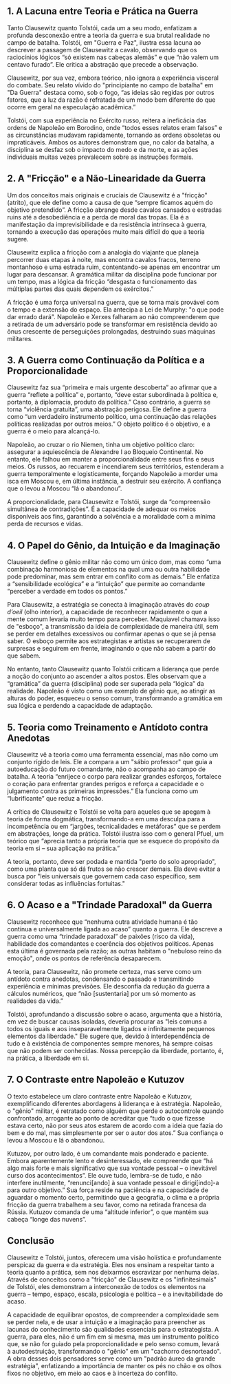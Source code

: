 ## 1. A Lacuna entre Teoria e Prática na Guerra

Tanto Clausewitz quanto Tolstói, cada um a seu modo, enfatizam a profunda desconexão entre a teoria da guerra e sua brutal realidade no campo de batalha. Tolstói, em "Guerra e Paz", ilustra essa lacuna ao descrever a passagem de Clausewitz a cavalo, observando que os raciocínios lógicos “só existem nas cabeças alemãs” e que “não valem um centavo furado”. Ele critica a abstração que precede a observação.

Clausewitz, por sua vez, embora teórico, não ignora a experiência visceral do combate. Seu relato vívido do "principiante no campo de batalha" em "Da Guerra" destaca como, sob o fogo, “as ideias são regidas por outros fatores, que a luz da razão é refratada de um modo bem diferente do que ocorre em geral na especulação acadêmica.”

Tolstói, com sua experiência no Exército russo, reitera a ineficácia das ordens de Napoleão em Borodino, onde “todos esses relatos eram falsos” e as circunstâncias mudavam rapidamente, tornando as ordens obsoletas ou impraticáveis. Ambos os autores demonstram que, no calor da batalha, a disciplina se desfaz sob o impacto do medo e da morte, e as ações individuais muitas vezes prevalecem sobre as instruções formais.

## 2. A "Fricção" e a Não-Linearidade da Guerra

Um dos conceitos mais originais e cruciais de Clausewitz é a "fricção" (atrito), que ele define como a causa de que “sempre ficamos aquém do objetivo pretendido”. A fricção abrange desde cavalos cansados e estradas ruins até a desobediência e a perda de moral das tropas. Ela é a manifestação da imprevisibilidade e da resistência intrínseca à guerra, tornando a execução das operações muito mais difícil do que a teoria sugere.

Clausewitz explica a fricção com a analogia do viajante que planeja percorrer duas etapas à noite, mas encontra cavalos fracos, terreno montanhoso e uma estrada ruim, contentando-se apenas em encontrar um lugar para descansar. A gramática militar da disciplina pode funcionar por um tempo, mas a lógica da fricção “desgasta o funcionamento das múltiplas partes das quais dependem os exércitos.”

A fricção é uma força universal na guerra, que se torna mais provável com o tempo e a extensão do espaço. Ela antecipa a Lei de Murphy: "o que pode dar errado dará". Napoleão e Xerxes falharam ao não compreenderem que a retirada de um adversário pode se transformar em resistência devido ao ônus crescente de perseguições prolongadas, destruindo suas máquinas militares.

## 3. A Guerra como Continuação da Política e a Proporcionalidade

Clausewitz faz sua “primeira e mais urgente descoberta” ao afirmar que a guerra “reflete a política” e, portanto, “deve estar subordinada à política e, portanto, à diplomacia, produto da política.” Caso contrário, a guerra se torna “violência gratuita”, uma abstração perigosa. Ele define a guerra como “um verdadeiro instrumento político, uma continuação das relações políticas realizadas por outros meios.” O objeto político é o objetivo, e a guerra é o meio para alcançá-lo.

Napoleão, ao cruzar o rio Niemen, tinha um objetivo político claro: assegurar a aquiescência de Alexandre I ao Bloqueio Continental. No entanto, ele falhou em manter a proporcionalidade entre seus fins e seus meios. Os russos, ao recuarem e incendiarem seus territórios, estenderam a guerra temporalmente e logisticamente, forçando Napoleão a morder uma isca em Moscou e, em última instância, a destruir seu exército. A confiança que o levou a Moscou “lá o abandonou”.

A proporcionalidade, para Clausewitz e Tolstói, surge da “compreensão simultânea de contradições”. É a capacidade de adequar os meios disponíveis aos fins, garantindo a solvência e a moralidade com a mínima perda de recursos e vidas.

## 4. O Papel do Gênio, da Intuição e da Imaginação

Clausewitz define o gênio militar não como um único dom, mas como “uma combinação harmoniosa de elementos na qual uma ou outra habilidade pode predominar, mas sem entrar em conflito com as demais.” Ele enfatiza a “sensibilidade ecológica” e a “intuição” que permite ao comandante “perceber a verdade em todos os pontos.”

Para Clausewitz, a estratégia se conecta à imaginação através do _coup d’oeil_ (olho interior), a capacidade de reconhecer rapidamente o que a mente comum levaria muito tempo para perceber. Maquiavel chamava isso de "esboço", a transmissão da ideia de complexidade de maneira útil, sem se perder em detalhes excessivos ou confirmar apenas o que se já pensa saber. O esboço permite aos estrategistas e artistas se recuperarem de surpresas e seguirem em frente, imaginando o que não sabem a partir do que sabem.

No entanto, tanto Clausewitz quanto Tolstói criticam a liderança que perde a noção do conjunto ao ascender a altos postos. Eles observam que a “gramática” da guerra (disciplina) pode ser superada pela “lógica” da realidade. Napoleão é visto como um exemplo de gênio que, ao atingir as alturas do poder, esqueceu o senso comum, transformando a gramática em sua lógica e perdendo a capacidade de adaptação.

## 5. Teoria como Treinamento e Antídoto contra Anedotas

Clausewitz vê a teoria como uma ferramenta essencial, mas não como um conjunto rígido de leis. Ele a compara a um "sábio professor" que guia a autoeducação do futuro comandante, não o acompanha ao campo de batalha. A teoria “enrijece o corpo para realizar grandes esforços, fortalece o coração para enfrentar grandes perigos e reforça a capacidade e o julgamento contra as primeiras impressões.” Ela funciona como um “lubrificante” que reduz a fricção.

A crítica de Clausewitz e Tolstói se volta para aqueles que se apegam à teoria de forma dogmática, transformando-a em uma desculpa para a incompetência ou em “jargões, tecnicalidades e metáforas” que se perdem em abstrações, longe da prática. Tolstói ilustra isso com o general Pfuel, um teórico que “aprecia tanto a própria teoria que se esquece do propósito da teoria em si – sua aplicação na prática.”

A teoria, portanto, deve ser podada e mantida "perto do solo apropriado", como uma planta que só dá frutos se não crescer demais. Ela deve evitar a busca por "leis universais que governem cada caso específico, sem considerar todas as influências fortuitas."

## 6. O Acaso e a "Trindade Paradoxal" da Guerra

Clausewitz reconhece que “nenhuma outra atividade humana é tão contínua e universalmente ligada ao acaso” quanto a guerra. Ele descreve a guerra como uma “trindade paradoxal” de paixões (risco da vida), habilidade dos comandantes e coerência dos objetivos políticos. Apenas esta última é governada pela razão; as outras habitam o "nebuloso reino da emoção", onde os pontos de referência desaparecem.

A teoria, para Clausewitz, não promete certeza, mas serve como um antídoto contra anedotas, condensando o passado e transmitindo experiência e mínimas previsões. Ele desconfia da redução da guerra a cálculos numéricos, que “não [sustentaria] por um só momento as realidades da vida.”

Tolstói, aprofundando a discussão sobre o acaso, argumenta que a história, em vez de buscar causas isoladas, deveria procurar as "leis comuns a todos os iguais e aos inseparavelmente ligados e infinitamente pequenos elementos da liberdade." Ele sugere que, devido à interdependência de tudo e à existência de componentes sempre menores, há sempre coisas que não podem ser conhecidas. Nossa percepção da liberdade, portanto, é, na prática, a liberdade em si.

## 7. O Contraste entre Napoleão e Kutuzov

O texto estabelece um claro contraste entre Napoleão e Kutuzov, exemplificando diferentes abordagens à liderança e à estratégia. Napoleão, o "gênio" militar, é retratado como alguém que perde o autocontrole quando confrontado, arrogante ao ponto de acreditar que “tudo o que fizesse estava certo, não por seus atos estarem de acordo com a ideia que fazia do bem e do mal, mas simplesmente por ser o autor dos atos.” Sua confiança o levou a Moscou e lá o abandonou.

Kutuzov, por outro lado, é um comandante mais ponderado e paciente. Embora aparentemente lento e desinteressado, ele compreende que “há algo mais forte e mais significativo que sua vontade pessoal – o inevitável curso dos acontecimentos”. Ele ouve tudo, lembra-se de tudo, e não interfere inutilmente, “renunci[ando] à sua vontade pessoal e dirigi[indo]-a para outro objetivo.” Sua força reside na paciência e na capacidade de aguardar o momento certo, permitindo que a geografia, o clima e a própria fricção da guerra trabalhem a seu favor, como na retirada francesa da Rússia. Kutuzov comanda de uma “altitude inferior”, o que mantém sua cabeça “longe das nuvens”.

## Conclusão

Clausewitz e Tolstói, juntos, oferecem uma visão holística e profundamente perspicaz da guerra e da estratégia. Eles nos ensinam a respeitar tanto a teoria quanto a prática, sem nos deixarmos escravizar por nenhuma delas. Através de conceitos como a "fricção" de Clausewitz e os "infinitesimais" de Tolstói, eles demonstram a interconexão de todos os elementos na guerra – tempo, espaço, escala, psicologia e política – e a inevitabilidade do acaso.

A capacidade de equilibrar opostos, de compreender a complexidade sem se perder nela, e de usar a intuição e a imaginação para preencher as lacunas do conhecimento são qualidades essenciais para o estrategista. A guerra, para eles, não é um fim em si mesma, mas um instrumento político que, se não for guiado pela proporcionalidade e pelo senso comum, levará à autodestruição, transformando o "gênio" em um "cachorro desnorteado". A obra desses dois pensadores serve como um "padrão áureo da grande estratégia", enfatizando a importância de manter os pés no chão e os olhos fixos no objetivo, em meio ao caos e à incerteza do conflito.
